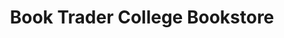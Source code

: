 ---
title: "Book Trader College Bookstore"
url: /south-bend/book-trader-college-bookstore/
shop: Bücher
---